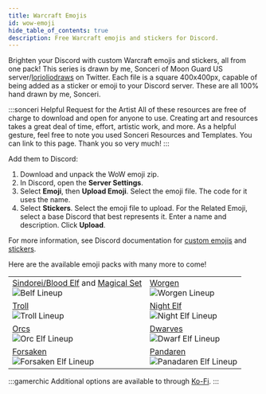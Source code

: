 ```yaml
---
title: Warcraft Emojis
id: wow-emoji
hide_table_of_contents: true
description: Free Warcraft emojis and stickers for Discord.
---
```


Brighten your Discord with custom Warcraft emojis and stickers, all from one pack! This series is drawn by me, Sonceri of Moon Guard US server/[lorioliodraws](https://twitter.com/lorioliodraws) on Twitter. Each file is a square 400x400px, capable of being added as a sticker or emoji to your Discord server. These are all 100% hand drawn by me, Sonceri.

:::sonceri Helpful Request for the Artist
All of these resources are free of charge to download and open for anyone to use. Creating art and resources takes a great deal of time, effort, artistic work, and more. As a helpful gesture, feel free to note you used Sonceri Resources and Templates. You can link to this page. Thank you so very much! 
:::

Add them to Discord:

1. Download and unpack the WoW emoji zip.
1. In Discord, open the **Server Settings**.
1. Select **Emoji**, then **Upload Emoji**. Select the emoji file. The code for it uses the name.
1. Select **Stickers**. Select the emoji file to upload. For the Related Emoji, select a base Discord that best represents it. Enter a name and description. Click **Upload**.

For more information, see Discord documentation for [custom emojis](https://support.discord.com/hc/en-us/articles/360036479811-Custom-Emojis) and [stickers](https://support.discord.com/hc/en-us/articles/4403089981975-Managing-Custom-Stickers-FAQ).

Here are the available emoji packs with many more to come!

<div class="info-plainer">

|  |  |
| -- | -- |
| [Sindorei/Blood Elf](/files/belf-emojis.zip) and [Magical Set](/files/belf-magic.zip)<br/>![Belf Lineup](/img/resources/emoji/belf-lineup.png)  | [Worgen](/files/worgen-emojis.zip)<br/>![Worgen Lineup](/img/resources/emoji/worgen-lineup.png) |
| [Troll](/files/troll-emojis.zip)<br/>![Troll Lineup](/img/resources/emoji/troll-lineup.png) | [Night Elf](/files/nelf-emojis.zip)<br/>![Night Elf Lineup](/img/resources/emoji/nelf-lineup.png) |
| [Orcs](/files/orc-emojis.zip)<br/>![Orc Elf Lineup](/img/resources/emoji/orc-lineup.png) | [Dwarves](/files/dwarf-emojis.zip)<br/>![Dwarf Elf Lineup](/img/resources/emoji/dwarf-lineup.png) |
| [Forsaken](/files/forsaken-emojis.zip)<br/>![Forsaken Elf Lineup](/img/resources/emoji/forsaken-lineup.png) | [Pandaren](/files/pandaren-emojis.zip)<br/>![Panadaren Elf Lineup](/img/resources/emoji/pandaren-lineup.png) |

</div>

:::gamerchic
Additional options are available to through [Ko-Fi](https://ko-fi.com/sonceriart/shop).
:::